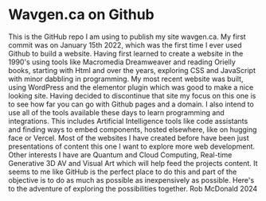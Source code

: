 # Wavgen.ca on Github
This is the GitHub repo I am using to publish my site wavgen.ca. 
My first commit was on January 15th 2022, which was the first time I ever used Github to build a website. 
Having first learned to create a website in the 1990's using tools like Macromedia Dreamweaver and reading Orielly books,
starting with Html and over the years, exploring CSS and JavaScript with minor dabbling in programming. 
My most recent website was built, using WordPress and the elementor plugin which was good to make a nice looking site. 
Having decided to discontinue that site my focus on this one is to see how far you can go with Github pages and a domain. 
I also intend to use all of the tools available these days to learn programming and integrations. 
This includes Artificial Intelligence tools like code assistants and finding ways to embed components, hosted elsewhere, like on hugging face or Vercel. 
Most of the websites I have created before have been just presentations of content this one I want to explore more web development. 
Other interests I have are Quantum and Cloud Computing, Real-time Generative 3D AV and Visual Art which will help feed the projects content. 
It seems to me like GitHub is the perfect place to do this and part of the objective is to do as much as possible as inexpensively as possible. 
Here's to the adventure of exploring the possibilities together.
Rob McDonald 2024
